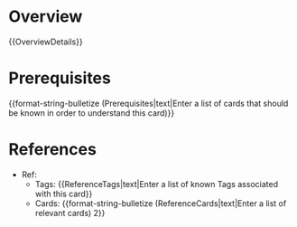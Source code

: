 # Overview
{{OverviewDetails}}

# Prerequisites
{{format-string-bulletize (Prerequisites|text|Enter a list of cards that should be known in order to understand this card)}}

# References
- Ref: 
    - Tags: {{ReferenceTags|text|Enter a list of known Tags associated with this card}}
    - Cards: {{format-string-bulletize (ReferenceCards|text|Enter a list of relevant cards) 2}}
